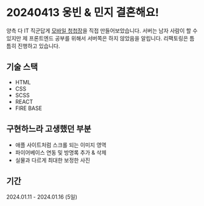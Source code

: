 # 20240413 웅빈 & 민지 결혼해요!

양측 다 IT 직군답게 [모바일 청첩장](https://mingdangworld.github.io/)을 직접 만들어보았습니다. 서버는 남자 사람이 할 수 있지만 제 프론트엔드 공부를 위해서 서버쪽은 하지 않았음을 알립니다. 리팩토링은 틈틈히 진행하고 있습니다.


## 기술 스택
- HTML
- CSS
- SCSS
- REACT
- FIRE BASE


## 구현하느라 고생했던 부분
- 애플 사이트처럼 스크롤 되는 이미지 영역
- 파이어베이스 연동 및 방명록 추가 & 삭제
- 실물과 다르게 최대한 보정한 사진


## 기간
2024.01.11 - 2024.01.16 (5일)